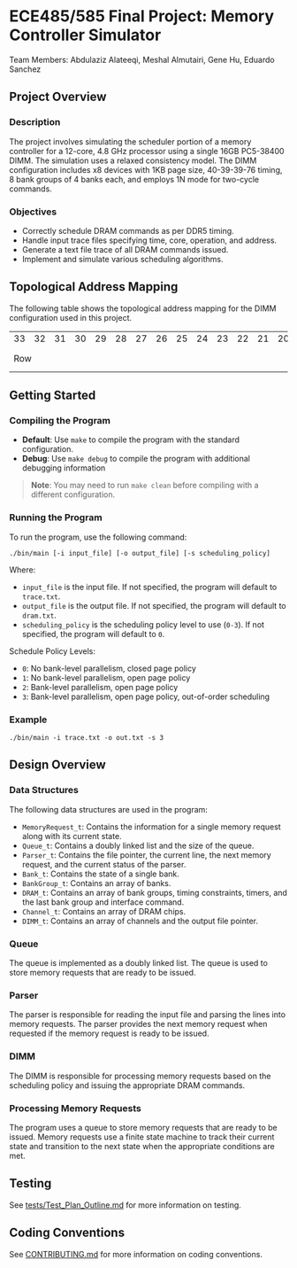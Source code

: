 # ECE485/585 Final Project: Memory Controller Simulator

Team Members: Abdulaziz Alateeqi, Meshal Almutairi, Gene Hu, Eduardo Sanchez

## Project Overview

### Description
The project involves simulating the scheduler portion of a memory controller for a 12-core, 4.8 GHz processor using a single 16GB PC5-38400 DIMM. The simulation uses a relaxed consistency model. The DIMM configuration includes x8 devices with 1KB page size, 40-39-39-76 timing, 8 bank groups of 4 banks each, and employs 1N mode for two-cycle commands.

### Objectives
- Correctly schedule DRAM commands as per DDR5 timing.
- Handle input trace files specifying time, core, operation, and address.
- Generate a text file trace of all DRAM commands issued.
- Implement and simulate various scheduling algorithms.


## Topological Address Mapping
The following table shows the topological address mapping for the DIMM configuration used in this project.
<div><table>
<tbody>
  <tr>
    <td>33</td>
    <td>32</td>
    <td>31</td>
    <td>30</td>
    <td>29</td>
    <td>28</td>
    <td>27</td>
    <td>26</td>
    <td>25</td>
    <td>24</td>
    <td>23</td>
    <td>22</td>
    <td>21</td>
    <td>20</td>
    <td>19</td>
    <td>18</td>
    <td>17</td>
    <td>16</td>
    <td>15</td>
    <td>14</td>
    <td>13</td>
    <td>12</td>
    <td>11</td>
    <td>10</td>
    <td>9</td>
    <td>8</td>
    <td>7</td>
    <td>6</td>
    <td>5</td>
    <td>4</td>
    <td>3</td>
    <td>2</td>
    <td>1</td>
    <td>0</td>
  </tr>
  <tr>
    <td colspan="16" rowspan="2">Row</td>
    <td colspan="6" rowspan="2">Column [9:4]</td>
    <td colspan="2" rowspan="2">Bank</td>
    <td colspan="3" rowspan="2">Bank Group</td>
    <td rowspan="2">Channel</td>
    <td colspan="4" rowspan="2">Column [3:0]</td>
    <td colspan="2" rowspan="2">Byte Select</td>
  </tr>
  <tr>
  </tr>
</tbody>
</table></div>


## Getting Started

### Compiling the Program
- **Default**: Use `make` to compile the program with the standard configuration.
- **Debug**: Use `make debug` to compile the program with additional debugging information

> **Note**: You may need to run `make clean` before compiling with a different configuration.


### Running the Program
To run the program, use the following command:
```
./bin/main [-i input_file] [-o output_file] [-s scheduling_policy]
```

Where:
- `input_file` is the input file. If not specified, the program will default to `trace.txt`.
- `output_file` is the output file. If not specified, the program will default to `dram.txt`.
- `scheduling_policy` is the scheduling policy level to use (`0-3`). If not specified, the program will default to `0`.

Schedule Policy Levels:
- `0`: No bank-level parallelism, closed page policy
- `1`: No bank-level parallelism, open page policy
- `2`: Bank-level parallelism, open page policy
- `3`: Bank-level parallelism, open page policy, out-of-order scheduling

### Example
```
./bin/main -i trace.txt -o out.txt -s 3
```

## Design Overview

### Data Structures
The following data structures are used in the program:
- `MemoryRequest_t`: Contains the information for a single memory request along with its current state.
- `Queue_t`: Contains a doubly linked list and the size of the queue.
- `Parser_t`: Contains the file pointer, the current line, the next memory request, and the current status of the parser.
- `Bank_t`: Contains the state of a single bank.
- `BankGroup_t`: Contains an array of banks.
- `DRAM_t`: Contains an array of bank groups, timing constraints, timers, and the last bank group and interface command.
- `Channel_t`: Contains an array of DRAM chips.
- `DIMM_t`: Contains an array of channels and the output file pointer.

### Queue
The queue is implemented as a doubly linked list. The queue is used to store memory requests that are ready to be issued.

### Parser
The parser is responsible for reading the input file and parsing the lines into memory requests. The parser provides the next memory request when requested if the memory request is ready to be issued.

### DIMM
The DIMM is responsible for processing memory requests based on the scheduling policy and issuing the appropriate DRAM commands.

### Processing Memory Requests
The program uses a queue to store memory requests that are ready to be issued. Memory requests use a finite state machine to track their current state and transition to the next state when the appropriate conditions are met.


## Testing
See [tests/Test_Plan_Outline.md](tests/Test_Plan_Outline.md) for more information on testing.

## Coding Conventions
See [CONTRIBUTING.md](CONTRIBUTING.md) for more information on coding conventions.